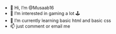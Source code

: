 - 👋 Hi, I’m @Musaab16
- 👀 I’m interested in gaming a lot 🕹
- 🌱 I’m currently learning basic html and basic css
- 📫 just comment or email me 

<!---
Musaab16/Musaab16 is a ✨ special ✨ repository because its `README.md` (this file) appears on your GitHub profile.
You can click the Preview link to take a look at your changes.
--->
